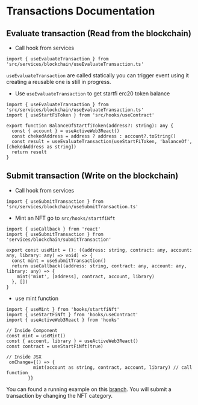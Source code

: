 # Transactions Documentation

## Evaluate transaction (Read from the blockchain)

- Call hook from services

```
import { useEvaluateTransaction } from 'src/services/blockchain/useEvaluateTransaction.ts'
```

`useEvaluateTransaction` are called statically you can trigger event using it
creating a reusable one is still in progress.

- Use `useEvaluateTransaction` to get startfi erc20 token balance

```
import { useEvaluateTransaction } from 'src/services/blockchain/useEvaluateTransaction.ts'
import { useStartFiToken } from 'src/hooks/useContract'

export function BalanceOfStartfiToken(address?: string): any {
  const { account } = useActiveWeb3React()
  const chekedAddress = address ? address : account?.toString()
  const result = useEvaluateTransaction(useStartFiToken, 'balanceOf', [chekedAddress as string])
  return result
}
```

## Submit transaction (Write on the blockchain)

- Call hook from services

```
import { useSubmitTransaction } from 'src/services/blockchain/useSubmitTransaction.ts'
```

- Mint an NFT go to `src/hooks/startfiNft`

```
import { useCallback } from 'react'
import { useSubmitTransaction } from 'services/blockchain/submitTransaction'

export const useMint = (): ((address: string, contract: any, account: any, library: any) => void) => {
  const mint = useSubmitTransaction()
  return useCallback((address: string, contract: any, account: any, library: any) => {
    mint('mint', [address], contract, account, library)
  }, [])
}
```

- use mint function

```
import { useMint } from 'hooks/startfiNft'
import { useStartFiNft } from 'hooks/useContract'
import { useActiveWeb3React } from 'hooks'

// Inside Component
const mint = useMint()
const { account, library } = useActiveWeb3React()
const contract = useStartFiNft(true)

// Inside JSX
 onChange={() => {
          mint(account as string, contract, account, library) // call function
        }}
```

You can found a running example on this [branch](https://github.com/StartFi/startfi-interface/tree/feature/bc-mintNFT). You will submit a transaction by changing the NFT category.

